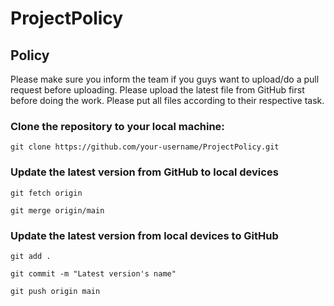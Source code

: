 # ProjectPolicy

## Policy
Please make sure you inform the team if you guys want to upload/do a pull request before uploading.
Please upload the latest file from GitHub first before doing the work.
Please put all files according to their respective task.

### Clone the repository to your local machine:

```
git clone https://github.com/your-username/ProjectPolicy.git
```

### Update the latest version from GitHub to local devices
 
```
git fetch origin
```
```
git merge origin/main
```

### Update the latest version from local devices to GitHub
```
git add .
```
```
git commit -m "Latest version's name"
```
```
git push origin main
```
